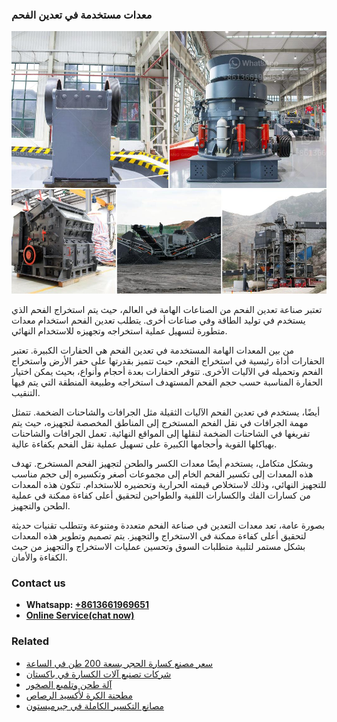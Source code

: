 <h3>معدات مستخدمة في تعدين الفحم</h3><img src='1701854275.jpg' alt=''><p>تعتبر صناعة تعدين الفحم من الصناعات الهامة في العالم، حيث يتم استخراج الفحم الذي يستخدم في توليد الطاقة وفي صناعات أخرى. يتطلب تعدين الفحم استخدام معدات متطورة لتسهيل عملية استخراجه وتجهيزه للاستخدام النهائي.</p><p>من بين المعدات الهامة المستخدمة في تعدين الفحم هي الحفارات الكبيرة. تعتبر الحفارات أداة رئيسية في استخراج الفحم، حيث تتميز بقدرتها على حفر الأرض واستخراج الفحم وتحميله في الآليات الأخرى. تتوفر الحفارات بعدة أحجام وأنواع، بحيث يمكن اختيار الحفارة المناسبة حسب حجم الفحم المستهدف استخراجه وطبيعة المنطقة التي يتم فيها التنقيب.</p><p>أيضًا، يستخدم في تعدين الفحم الآليات الثقيلة مثل الجرافات والشاحنات الضخمة. تتمثل مهمة الجرافات في نقل الفحم المستخرج إلى المناطق المخصصة لتجهيزه، حيث يتم تفريغها في الشاحنات الضخمة لنقلها إلى المواقع النهائية. تعمل الجرافات والشاحنات بهياكلها القوية وأحجامها الكبيرة على تسهيل عملية نقل الفحم بكفاءة عالية.</p><p>وبشكل متكامل، يستخدم أيضًا معدات الكسر والطحن لتجهيز الفحم المستخرج. تهدف هذه المعدات إلى تكسير الفحم الخام إلى مجموعات أصغر وتكسيره إلى حجم مناسب للتجهيز النهائي، وذلك لاستخلاص قيمته الحرارية وتحضيره للاستخدام. تتكون هذه المعدات من كسارات الفك والكسارات اللفية والطواحين لتحقيق أعلى كفاءة ممكنة في عملية الطحن والتجهيز.</p><p>بصورة عامة، تعد معدات التعدين في صناعة الفحم متعددة ومتنوعة وتتطلب تقنيات حديثة لتحقيق أعلى كفاءة ممكنة في الاستخراج والتجهيز. يتم تصميم وتطوير هذه المعدات بشكل مستمر لتلبية متطلبات السوق وتحسين عمليات الاستخراج والتجهيز من حيث الكفاءة والأمان.</p><h3>Contact us</h3><ul><li><strong>Whatsapp:&nbsp;<a href="https://wa.me/8613661969651">+8613661969651</a></strong></li><li><a href="https://swt.shibang-china.com/?git&amp;zhl&amp;معدات مستخدمة في تعدين الفحم"><strong>Online Service(chat now)</strong></a></li></ul><h3>Related</h3><ul><li><a href='سعر مصنع كسارة الحجر بسعة 200 طن في الساعة.md'>سعر مصنع كسارة الحجر بسعة 200 طن في الساعة</a></li><li><a href='شركات تصنيع آلات الكسارة في باكستان.md'>شركات تصنيع آلات الكسارة في باكستان</a></li><li><a href='آلة طحن وتلميع الصخور.md'>آلة طحن وتلميع الصخور</a></li><li><a href='مطحنة الكرة لأكسيد الرصاص.md'>مطحنة الكرة لأكسيد الرصاص</a></li><li><a href='مصانع التكسير الكاملة في جيرميستون.md'>مصانع التكسير الكاملة في جيرميستون</a></li></ul>